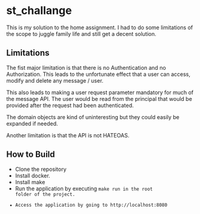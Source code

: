 # st_challange
This is my solution to the home assignment.
I had to do some limitations of the scope to juggle family life and still get a decent solution.
## Limitations
The fist major limitation is that there is no Authentication and no Authorization. This leads to
the unfortunate effect that a user can access, modify and delete any message / user.

This also leads to making a user request parameter mandatory for much of the message API.
The user would be read from the principal that would be provided after the request had been authenticated.

The domain objects are kind of uninteresting but they could easily be expanded if needed.

Another limitation is that the API is not HATEOAS.

## How to Build
* Clone the repository
* Install docker.
* Install make
* Run the application by executing <code>make run</make> in the root folder of the project.
* Access the application by going to http://localhost:8080
